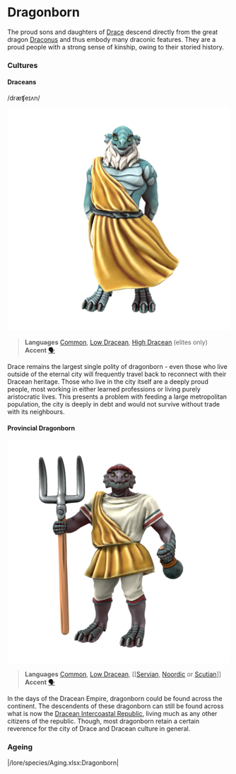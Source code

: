 # Dragonborn

The proud sons and daughters of [Drace](/places/drace) descend directly from the great dragon [Draconus](/lore/cosmology/deigen/dragons/draconus) and thus embody many draconic features. They are a proud people with a strong sense of kinship, owing to their storied history.

### Cultures

#### Draceans
/dræʧeɪʌn/

![](dragonborn-dracean.png)

> **Languages** [Common](/lore/languages/common), [Low Dracean](/lore/languages/dracean#low-dracean), [High Dracean](/lore/languages/dracean#high-dracean) (elites only)
> **Accent** [🗣️](https://www.dialectsarchive.com/italy-7)

Drace remains the largest single polity of dragonborn - even those who live outside of the eternal city will frequently travel back to reconnect with their Dracean heritage. Those who live in the city itself are a deeply proud people, most working in either learned professions or living purely aristocratic lives. This presents a problem with feeding a large metropolitan population, the city is deeply in debt and would not survive without trade with its neighbours.

#### Provincial Dragonborn

![](dragonborn-provincial.png)

> **Languages** [Common](/lore/languages/common), [Low Dracean](/lore/languages/dracean#low-dracean), [[[Servian](/lore/languages/servian), [Noordic](/lore/languages/noordic) or [Scutian](/lore/languages/parbati#scutian)]]
> **Accent** [🗣️](https://www.dialectsarchive.com/italy-13)

In the days of the Dracean Empire, dragonborn could be found across the continent. The descendents of these dragonborn can still be found across what is now the [Dracean Intercoastal Republic](/places/dracean_intercoastal_republic/), living much as any other citizens of the republic. Though, most dragonborn retain a certain reverence for the city of Drace and Dracean culture in general.

### Ageing
|/lore/species/Aging.xlsx:Dragonborn|
